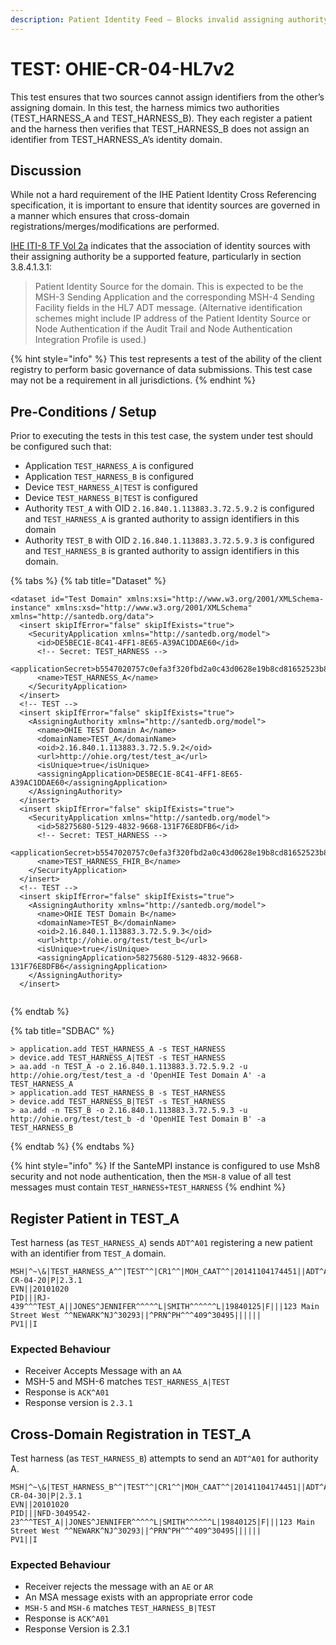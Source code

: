```yaml
---
description: Patient Identity Feed – Blocks invalid assigning authority
---
```


# TEST: OHIE-CR-04-HL7v2

This test ensures that two sources cannot assign identifiers from the other’s assigning domain. In this test, the harness mimics two authorities (TEST\_HARNESS\_A and TEST\_HARNESS\_B). They each register a patient and the harness then verifies that TEST\_HARNESS\_B does not assign an identifier from TEST\_HARNESS\_A’s identity domain.

## Discussion

While not a hard requirement of the IHE Patient Identity Cross Referencing specification, it is important to ensure that identity sources are governed in a manner which ensures that cross-domain registrations/merges/modifications are performed.&#x20;

[IHE ITI-8 TF Vol 2a](https://profiles.ihe.net/ITI/TF/Volume2/ITI-8.html) indicates that the association of identity sources with their assigning authority be a supported feature, particularly in section 3.8.4.1.3.1:

> Patient Identity Source for the domain. This is expected to be the MSH-3 Sending Application and the corresponding MSH-4 Sending Facility fields in the HL7 ADT message. (Alternative identification schemes might include IP address of the Patient Identity Source or Node Authentication if the Audit Trail and Node Authentication Integration Profile is used.)

{% hint style="info" %}
This test represents a test of the ability of the client registry to perform basic governance of data submissions. This test case may not be a requirement in all jurisdictions.&#x20;
{% endhint %}

## Pre-Conditions / Setup

Prior to executing the tests in this test case, the system under test should be configured such that:

* Application `TEST_HARNESS_A` is configured
* Application `TEST_HARNESS_B` is configured
* Device `TEST_HARNESS_A|TEST` is configured&#x20;
* Device `TEST_HARNESS_B|TEST` is configured
* Authority `TEST_A` with OID `2.16.840.1.113883.3.72.5.9.2` is configured and `TEST_HARNESS_A` is granted authority to assign identifiers in this domain
* Authority `TEST_B` with OID `2.16.840.1.113883.3.72.5.9.3` is configured and `TEST_HARNESS_B` is granted authority to assign identifiers in this domain.

{% tabs %}
{% tab title="Dataset" %}
```markup
<dataset id="Test Domain" xmlns:xsi="http://www.w3.org/2001/XMLSchema-instance" xmlns:xsd="http://www.w3.org/2001/XMLSchema" xmlns="http://santedb.org/data">
  <insert skipIfError="false" skipIfExists="true">
    <SecurityApplication xmlns="http://santedb.org/model">
      <id>DE5BEC1E-8C41-4FF1-8E65-A39AC1DDAE60</id>
      <!-- Secret: TEST_HARNESS -->
      <applicationSecret>b5547020757c0efa3f320fbd2a0c43d0628e19b8cd81652523b87d31fc54f5ec</applicationSecret>
      <name>TEST_HARNESS_A</name>
    </SecurityApplication>
  </insert>
  <!-- TEST -->
  <insert skipIfError="false" skipIfExists="true">
    <AssigningAuthority xmlns="http://santedb.org/model">
      <name>OHIE TEST Domain A</name>
      <domainName>TEST_A</domainName>
      <oid>2.16.840.1.113883.3.72.5.9.2</oid>
      <url>http://ohie.org/test/test_a</url>
      <isUnique>true</isUnique>
      <assigningApplication>DE5BEC1E-8C41-4FF1-8E65-A39AC1DDAE60</assigningApplication>
    </AssigningAuthority>
  </insert>
  <insert skipIfError="false" skipIfExists="true">
    <SecurityApplication xmlns="http://santedb.org/model">
      <id>58275680-5129-4832-9668-131F76E8DFB6</id>
      <!-- Secret: TEST_HARNESS -->
      <applicationSecret>b5547020757c0efa3f320fbd2a0c43d0628e19b8cd81652523b87d31fc54f5ec</applicationSecret>
      <name>TEST_HARNESS_FHIR_B</name>
    </SecurityApplication>
  </insert>
  <!-- TEST -->
  <insert skipIfError="false" skipIfExists="true">
    <AssigningAuthority xmlns="http://santedb.org/model">
      <name>OHIE TEST Domain B</name>
      <domainName>TEST_B</domainName>
      <oid>2.16.840.1.113883.3.72.5.9.3</oid>
      <url>http://ohie.org/test/test_b</url>
      <isUnique>true</isUnique>
      <assigningApplication>58275680-5129-4832-9668-131F76E8DFB6</assigningApplication>
    </AssigningAuthority>
  </insert>
  
```
{% endtab %}

{% tab title="SDBAC" %}
```
> application.add TEST_HARNESS_A -s TEST_HARNESS
> device.add TEST_HARNESS_A|TEST -s TEST_HARNESS
> aa.add -n TEST_A -o 2.16.840.1.113883.3.72.5.9.2 -u http://ohie.org/test/test_a -d 'OpenHIE Test Domain A' -a TEST_HARNESS_A
> application.add TEST_HARNESS_B -s TEST_HARNESS
> device.add TEST_HARNESS_B|TEST -s TEST_HARNESS
> aa.add -n TEST_B -o 2.16.840.1.113883.3.72.5.9.3 -u http://ohie.org/test/test_b -d 'OpenHIE Test Domain B' -a TEST_HARNESS_B
```
{% endtab %}
{% endtabs %}

{% hint style="info" %}
If the SanteMPI instance is configured to use Msh8 security and not node authentication, then the `MSH-8` value of all test messages must contain `TEST_HARNESS+TEST_HARNESS`
{% endhint %}

## Register Patient in TEST\_A

Test harness (as `TEST_HARNESS_A`) sends `ADT^A01` registering a new patient with an identifier from `TEST_A` domain.

```
MSH|^~\&|TEST_HARNESS_A^^|TEST^^|CR1^^|MOH_CAAT^^|20141104174451||ADT^A01^ADT_A01|TEST-CR-04-20|P|2.3.1
EVN||20101020
PID|||RJ-439^^^TEST_A||JONES^JENNIFER^^^^^L|SMITH^^^^^^L|19840125|F|||123 Main Street West ^^NEWARK^NJ^30293||^PRN^PH^^^409^30495||||||
PV1||I
```

### Expected Behaviour

* Receiver Accepts Message with an `AA`
* MSH-5 and MSH-6 matches `TEST_HARNESS_A|TEST`
* Response is `ACK^A01`
* Response version is `2.3.1`

## Cross-Domain Registration in TEST\_A

Test harness (as `TEST_HARNESS_B`) attempts to send an `ADT^A01` for authority A.

```
MSH|^~\&|TEST_HARNESS_B^^|TEST^^|CR1^^|MOH_CAAT^^|20141104174451||ADT^A01^ADT_A01|TEST-CR-04-30|P|2.3.1
EVN||20101020
PID|||NFD-3049542-23^^^TEST_A||JONES^JENNIFER^^^^^L|SMITH^^^^^^L|19840125|F|||123 Main Street West ^^NEWARK^NJ^30293||^PRN^PH^^^409^30495||||||
PV1||I
```

### Expected Behaviour

* Receiver rejects the message with an `AE` or `AR`
* An MSA message exists with an appropriate error code
* `MSH-5` and `MSH-6` matches `TEST_HARNESS_B|TEST`
* Response is `ACK^A01`
* Response Version is 2.3.1
